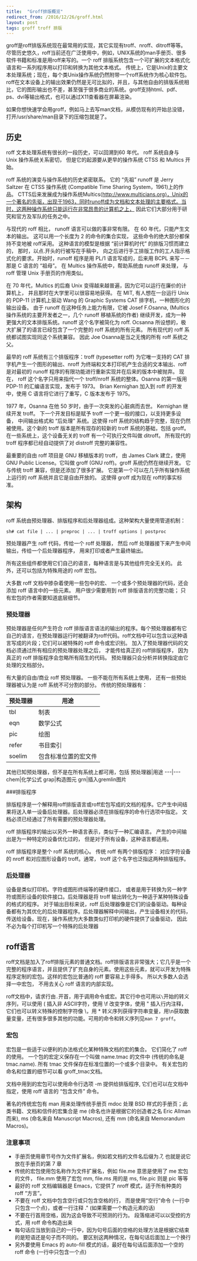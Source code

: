 ```yaml
---
title:  "Groff排版概览"
redirect_from: /2016/12/26/groff.html
layout: post
tags: groff troff 排版
---
```


groff是roff排版系统现在最常用的实现，其它实现有troff、nroff、ditroff等等。尽管历史悠久，roff当前还在广泛使用中，例如，UNIX系统的man手册页、很多软件书籍和标准是用roff来写的。一个 roff 排版系统包含一个可扩展的文本格式化语言和一系列程序用以打印和转换为其他文本格式。 传统上，它是Unix的主要文本处理系统；现在，每个类Unix操作系统仍然附带一个roff系统作为核心软件包。roff在文本设备上的输出效果仍然是无可比拟的，并且，与其他自由的排版系统相比，它的图形输出也不差，甚至强于很多商业的系统。groff支持html、pdf、ps、dvi等输出格式，也可以通过X11查看器在屏幕渲染。

如果你想快速学会用groff，例如马上去写man文档，从模仿现有的开始总没错，打开/usr/share/man目录下的压缩包就是了。

## 历史

roff 文本处理系统有很长的一段历史，可以回溯到60 年代。 roff 系统自身与 Unix 操作系统关系密切， 但是它的起源要从更早的操作系统 CTSS 和 Multics 开始。

roff 系统的演变与操作系统的历史紧密联系。 它的 “先祖” runoff 是 Jerry Saltzer 在  CTSS  操作系统  (Compatible  Time  Sharing  System，1961)上的作品。 CTTS后来发展成为操作系统Multics⟨http://www.multicians.org⟩，Unix的一个著名的先驱，出现于1963，同时runoff成为文档和文本处理的主要格式。当时，这两种操作系统只能运行在非常昂贵的计算机之上， 因此它们大部分用于研究和官方及军队的任务之中。

与现代的 roff 相比， runoff 语言可以做的事非常有限。 在 60 年代，只能产生文本的输出。 这可以用一个长度为 2 的命令的集合实现，  这些命令的绝大部分都保持不变地被  roff采用。 这种语言的模型是根据 “前计算机时代” 的排版习惯而建立的， 那时，以点.开头的行被写在手稿中， 向之后进行手工排版工作的工人指示格式化的要求。开始时，runoff  程序是用  PL/1  语言写成的，后来用  BCPL  来写－－那是  C 语言的 “祖母”。 在 Multics 操作系统中，帮助系统由 runoff 来处理， 与 roff 管理 Unix 手册页的作用类似。

在 70 年代，Multics 的后裔 Unix 变得越来越普遍，因为它可以运行在廉价的计算机上， 并且那时在大学里可以很容易地获得。 在 MIT,  有人想在一台运行  Unix 的 PDP-11 计算机上驱动 Wang 的 Graphic Systems CAT 排字机，一种图形化的输出设备。 由于 runoff 在这种任务上能力有限，它被 Josef F.Osanna, (Multics 操作系统的主要开发者之一，几个 runoff 移植系统的作者) 继续开发，成为一种更强大的文本排版系统。runoff 这个名字被简化为 roff.  Ocsanna 所设想的，极大扩展了的语言已经包含了一个完整的  roff  系统的所有元素。  所有现代的  roff  系统都试图实现同这个系统兼容。  因此  Joe  Osanna是当之无愧的所有 roff 系统之父。

最早的 roff 系统有三个排版程序：troff  (typesetter roff) 为它唯一支持的 CAT 排字机产生一个图形的输出、nroff  为终端和文本打印机产生合适的文本输出、roff  是对最初的 runoff 程序的有限功能进行重新实现并在后来的版本中被抛弃。 现在， roff 这个名字只用来指代一个 troff/nroff 系统的整体。Osanna 的第一版用 PDP-11 的汇编语言实现，发布于 1973。  Brian Kernighan 加入到 roff 的开发中，使用 C 语言将它进行了重写，C 版本发布于 1975。


1977 年，Osanna 在他 50 岁时，由于一次突发的心脏病而去世。 Kernighan 继续开发 troff。 下一个开发目标是赋予 troff 一个更一般的接口，以支持更多设备， 中间输出格式和 “后处理” 系统。这使得  roff  系统的结构趋于完整，现在仍然被使用。这个新的 troff 版本是所有现存的较新的 troff 系统的基础，包括 groff。在一些系统上，这个设备无关的 troff 有一个可执行文件叫做 ditroff。 所有现代的 troff 程序都已经自动提供了对 distroff 完整的兼容性。

最重要的自由 roff 项目是 GNU 移植版本的 troff， 由 James Clark 建立，使用 GNU Public License。它叫做 groff (GNU roff)。groff 系统仍然在继续开发。 它与传统 troff 兼容，但是还添加了很多扩展。 它是第一个可以在几乎所有操作系统上运行的 roff  系统并且它是自由开放的。  这使得  groff  成为现在  roff的事实标准。

## 架构

roff 系统由预处理器、排版程序和后处理器组成。这种架构大量使用管道机制：

```
sh# cat file | ... | preproc | ... | troff options | postproc
```

预处理器产生 roff 代码，传给一个 roff 处理器， 然后 roff 处理器接下来产生中间输出，传给一个后处理器程序， 用来打印或者产生最终输出。

所有这些组件都使用它们自己的语言，每种语言是与其他组件完全无关的。 此外，还可以包括为特殊用途的 roff 宏包。

大多数 roff 文档中掺杂着使用一些包中的宏、 一个或多个预处理器的代码，还会添加 roff 语言中的一些元素。 用户很少需要用到  roff  排版语言的完整功能；  只有宏包的作者需要知道底层细节。

### 预处理器

预处理器是任何产生符合    roff   排版语言语法的输出的程序。每个预处理器都有它自己的语言，在预处理器运行时被翻译为roff代码。roff文档中可以包含以这种语言写成的片段；它们可以被特殊的 roff 命令或宏识别。  加入了预处理器代码的文档必须通过所有相应的预处理器处理之后，  才能传给真正的  roff排版程序， 因为真正的 roff 排版程序会忽略所有陌生的代码。 预处理器只会分析并转换指定由它处理的文档部分。

有大量的自由/商业 roff 预处理器。 一些不能在所有系统上使用， 还有一些预处理器被认为是 roff 系统不可分割的部分。 传统的预处理器有：

预处理器|用途
---|---
tbl|制表
eqn|数学公式
pic|绘图
refer|书目索引
soelim|包含标准位置的宏文件

其他已知预处理器，但不是在所有系统上都可用，包括
预处理器|用途
---|---
chem|化学公式
grap|构造图元
grn|插入gremlin图片

###排版程序


排版程序是一个解释用roff排版语言或roff宏包写成的文档的程序。它产生中间结果将送入单一设备后处理器。后处理器必须在排版程序的命令行选项中指定。 文档必须已经通过了所有需要的预处理器处理。

roff 排版程序的输出以另外一种语言表示，类似于一种汇编语言。 产生的中间输出是为一种特定的设备优化过的， 但是对于所有设备，这种语言都适用。

roff 排版程序是整个 roff 系统的核心。 传统 roff 有两个排版程序： 对应字符设备的 nroff 和对应图形设备的 troff。通常， troff 这个名字也泛指这两种排版程序。

### 后处理器

设备是类似打印机、字符或图形终端等的硬件接口， 或者是用于转换为另一种字符或图形设备的软件接口。后处理器是将 troff 输出转化为一种适于某种特殊设备的格式的程序。 对于输出目标来说，roff 后处理器像是它们的设备驱动。每种设备都有为其优化的后处理器程序。后处理器解释中间输出，产生设备相关的代码，传送给设备。现在，操作系统为大多数类似打印机的硬件提供了设备驱动， 因此不必为每个打印机写一个特殊的后处理器

## roff语言

roff文档是加入了roff排版元素的普通文档。roff排版语言非常强大；它几乎是一个完整的程序语言，并且提供了扩充自身的元素。使用这些元素，就可以开发为特殊程序定制的宏包。这样的宏包比普通的 roff 要容易上手得多。 所以大多数人会选择一中宏包， 不用去关心 roff 语言的内部实现。

roff文档中，请求行由`.`开首，用于调用命令或宏。其它行中也可用以`\`开始的转义序列，可以使用 \( 插入非 ASCII字符，使用 \f 改变字体，使用 \" 插入行内注释，它们也可以转义特殊的控制字符像 \\，用 \* 转义序列获得字符串变量，用\n获取数量变量，还有很多很多其他的功能。可用的命令和转义序列见`man 7 groff`。

### 宏包

宏包是一些适于以便利的办法格式化某种特殊文档的宏的集合。   它们简化了   roff  的使用。  一个包的宏定义保存在一个叫做  name.tmac  的文件中  (传统的命名是  tmac.name).   所有  tmac
文件保存在标准位置的一个或多个目录中。 有关宏包的命名和位置的细节可以看 groff_tmac文档。

文档中用到的宏包可以使用命令行选项 -m 提供给排版程序, 它们也可以在文档中指定，使用 roff 语言的 “包含文件” 命令。

著名的传统宏包有 man 用来处理传统手册页 mdoc 处理 BSD 样式的手册页；此类书籍、文档和信件的宏集合是 me (命名也许是根据它的创造者之名 Eric Allman  而来),  ms  (命名来自  Manuscript Macros), 还有 mm (命名来自 Memorandum Macros)。

### 注意事项

  - 手册页使用章节号作为文件扩展名，例如若文档的文件名后缀为.7, 也就是说它放在手册页的第  7 章
  - 传统的宏包使用包名称作为文件扩展名，例如 file.me 意思是使用了 me 宏包的文件， file.mm 使用了宏包 mm, file.ms 用的是 ms, file.pic 则是 pic 等等
  - 最好的 roff 文档编辑器是 Emacs，它提供了 nroff 模式，适于所有种类的 roff “方言”。
  - 不要在 roff 文档中包含空行或只包含空格的行， 而是使用“空行”命令 (一行中只包含一个点)，或者一行注释 .\" (如果需要一个构造元素的话)
  - 不要在行首用空格，因为这会导致不可预测的行为。 段落缩进可以以受控的方式，用 roff 命令构造出来
  - 每句话应当放到自己的一行中，因为句号后面的空格的处理方法是根据它结束的是短语还是句子而不同的。 要区别这两种情况，在每句话后面加上一个换行
  - 另外要使用 Emacs 的 auto-fill 模式的话，最好在每句话后面添加一个空的 roff 命令 (一行中只包含一个点)
